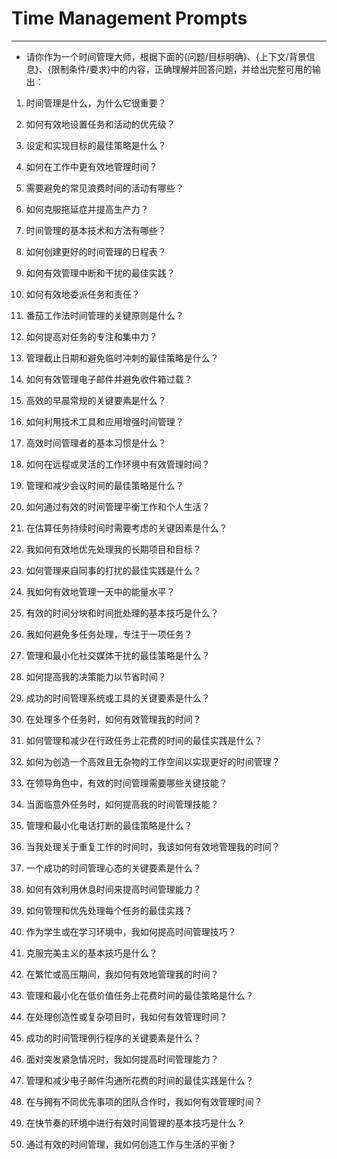 # Time Management Prompts
---
- 请你作为一个时间管理大师，根据下面的{问题/目标明确}、{上下文/背景信息}、{限制条件/要求}中的内容，正确理解并回答问题，并给出完整可用的输出：

1. 时间管理是什么，为什么它很重要？
2. 如何有效地设置任务和活动的优先级？
3. 设定和实现目标的最佳策略是什么？
4. 如何在工作中更有效地管理时间？
5. 需要避免的常见浪费时间的活动有哪些？
6. 如何克服拖延症并提高生产力？
7. 时间管理的基本技术和方法有哪些？
8. 如何创建更好的时间管理的日程表？
9. 如何有效管理中断和干扰的最佳实践？
10. 如何有效地委派任务和责任？
11. 番茄工作法时间管理的关键原则是什么？
12. 如何提高对任务的专注和集中力？
13. 管理截止日期和避免临时冲刺的最佳策略是什么？
14. 如何有效管理电子邮件并避免收件箱过载？

15. 高效的早晨常规的关键要素是什么？
16. 如何利用技术工具和应用增强时间管理？
17. 高效时间管理者的基本习惯是什么？
18. 如何在远程或灵活的工作环境中有效管理时间？
19. 管理和减少会议时间的最佳策略是什么？
20. 如何通过有效的时间管理平衡工作和个人生活？
21. 在估算任务持续时间时需要考虑的关键因素是什么？
22. 我如何有效地优先处理我的长期项目和目标？
23. 如何管理来自同事的打扰的最佳实践是什么？
24. 我如何有效地管理一天中的能量水平？
25. 有效的时间分块和时间批处理的基本技巧是什么？
26. 我如何避免多任务处理，专注于一项任务？
27. 管理和最小化社交媒体干扰的最佳策略是什么？
28. 如何提高我的决策能力以节省时间？
29. 成功的时间管理系统或工具的关键要素是什么？

30. 在处理多个任务时，如何有效管理我的时间？
31. 如何管理和减少在行政任务上花费的时间的最佳实践是什么？
32. 如何为创造一个高效且无杂物的工作空间以实现更好的时间管理？
33. 在领导角色中，有效的时间管理需要哪些关键技能？
34. 当面临意外任务时，如何提高我的时间管理技能？
35. 管理和最小化电话打断的最佳策略是什么？
36. 当我处理关于重复工作的时间时，我该如何有效地管理我的时间？
37. 一个成功的时间管理心态的关键要素是什么？
38. 如何有效利用休息时间来提高时间管理能力？
39. 如何管理和优先处理每个任务的最佳实践？
40. 作为学生或在学习环境中，我如何提高时间管理技巧？
41. 克服完美主义的基本技巧是什么？
42. 在繁忙或高压期间，我如何有效地管理我的时间？

43. 管理和最小化在低价值任务上花费时间的最佳策略是什么？
44. 在处理创造性或复杂项目时，我如何有效管理时间？
45. 成功的时间管理例行程序的关键要素是什么？
46. 面对突发紧急情况时，我如何提高时间管理能力？
47. 管理和减少电子邮件沟通所花费的时间的最佳实践是什么？
48. 在与拥有不同优先事项的团队合作时，我如何有效管理时间？
49. 在快节奏的环境中进行有效时间管理的基本技巧是什么？
50. 通过有效的时间管理，我如何创造工作与生活的平衡？

